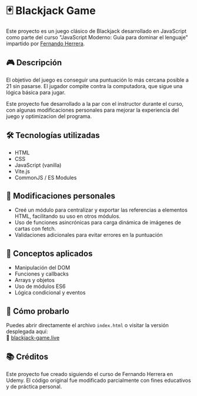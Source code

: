 # 🃏 Blackjack Game

Este proyecto es un juego clásico de Blackjack desarrollado en JavaScript como parte del curso "JavaScript Moderno: Guía para dominar el lenguaje" impartido por [Fernando Herrera](https://www.udemy.com/user/550c38655ec11/).

## 🎮 Descripción

El objetivo del juego es conseguir una puntuación lo más cercana posible a 21 sin pasarse. El jugador compite contra la computadora, que sigue una lógica básica para jugar.

Este proyecto fue desarrollado a la par con el instructor durante el curso, con algunas modificaciones personales para mejorar la experiencia del juego y optimizacion del programa.

## 🛠️ Tecnologías utilizadas

- HTML
- CSS
- JavaScript (vanilla)
- Vite.js
- CommonJS / ES Modules

## 🔧 Modificaciones personales

- Creé un módulo para centralizar y exportar las referencias a elementos HTML, facilitando su uso en otros módulos.
- Uso de funciones asincrónicas para carga dinámica de imágenes de cartas con fetch.
- Validaciones adicionales para evitar errores en la puntuación

## 🧠 Conceptos aplicados

- Manipulación del DOM
- Funciones y callbacks
- Arrays y objetos
- Uso de módulos ES6
- Lógica condicional y eventos

## 🚀 Cómo probarlo

Puedes abrir directamente el archivo `index.html` o visitar la versión desplegada aquí:  
🔗 [blackjack-game.live](https://danjrh24.github.io/Blackjack-vite/) 

## 📚 Créditos

Este proyecto fue creado siguiendo el curso de Fernando Herrera en Udemy. El código original fue modificado parcialmente con fines educativos y de práctica personal.
